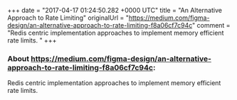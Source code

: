 +++
date = "2017-04-17 01:24:50.282 +0000 UTC"
title = "An Alternative Approach to Rate Limiting"
originalUrl = "https://medium.com/figma-design/an-alternative-approach-to-rate-limiting-f8a06cf7c94c"
comment = "Redis centric implementation approaches to implement memory efficient rate limits. "
+++

### About https://medium.com/figma-design/an-alternative-approach-to-rate-limiting-f8a06cf7c94c:

Redis centric implementation approaches to implement memory efficient rate limits. 
